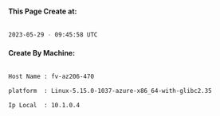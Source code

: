 
   
#### This Page Create at:

```bash

2023-05-29 - 09:45:58 UTC

```

#### Create By Machine:

```bash

Host Name : fv-az206-470

platform  : Linux-5.15.0-1037-azure-x86_64-with-glibc2.35

Ip Local  : 10.1.0.4

```

